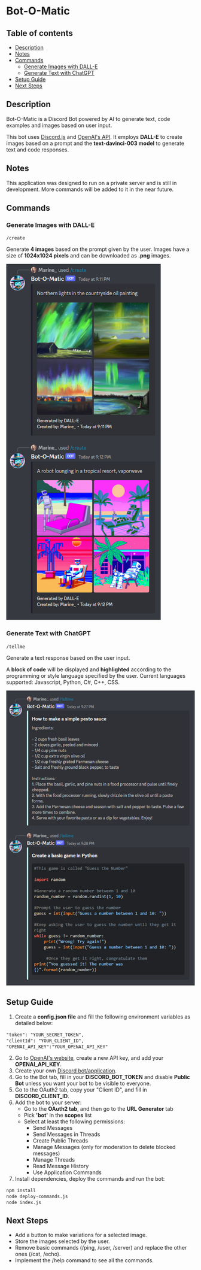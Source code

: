 # Bot-O-Matic

## Table of contents
* [Description](#description)
* [Notes](#notes)
* [Commands](#commands)
    - [Generate Images with DALL-E](#generate-images-with-dall-e)
    - [Generate Text with ChatGPT](#generate-text-with-chatgpt)
* [Setup Guide](#setup-guide)
* [Next Steps](#next-steps)


## Description

Bot-O-Matic is a Discord Bot powered by AI to generate text, code examples and images based on user input.

This bot uses [Discord.js](https://discord.js.org/#/) and [OpenAI's API](https://openai.com/api/). It employs **DALL-E** to create images based on a prompt and the **text-davinci-003 model** to generate text and code responses.

## Notes
This application was designed to run on a private server and is still in development. More commands will be added to it in the near future.

## Commands

### Generate Images with DALL-E

```
/create
```

Generate **4 images** based on the prompt given by the user.
Images have a size of **1024x1024 pixels** and can be downloaded as **.png** images.

![screenshot1](./screenshots/screenshot1.png)

### Generate Text with ChatGPT

```
/tellme
```

Generate a text response based on the user input.

A **block of code** will be displayed and **highlighted** according to the programming or style language specified by the user.
Current languages supported: Javascript, Python, C#, C++, CSS.

![screenshot2](./screenshots/screenshot2.png)


## Setup Guide
1. Create a **config.json file** and fill the following environment variables as detailed below:

```
"token": "YOUR_SECRET_TOKEN",
"clientId": "YOUR_CLIENT_ID",
"OPENAI_API_KEY":"YOUR_OPENAI_API_KEY"
```

2. Go to [OpenAI's website](https://beta.openai.com/account/api-keys), create a new API key, and add your **OPENAI_API_KEY**.
3. Create your own [Discord bot/application](https://discord.com/developers/applications).
4. Go to the Bot tab, fill in your **DISCORD_BOT_TOKEN** and disable **Public Bot** unless you want your bot to be visible to everyone.
5. Go to the OAuth2 tab, copy your "Client ID", and fill in **DISCORD_CLIENT_ID**.
6. Add the bot to your server:
    - Go to the **OAuth2 tab**, and then go to the **URL Generator** tab
    - Pick **'bot'** in the **scopes** list
    - Select at least the following permissions:
        - Send Messages
        - Send Messages in Threads
        - Create Public Threads
        - Manage Messages (only for moderation to delete blocked messages)
        - Manage Threads
        - Read Message History
        - Use Application Commands
7. Install dependencies, deploy the commands and run the bot:

```
npm install
node deploy-commands.js
node index.js
```


## Next Steps
* Add a button to make variations for a selected image.
* Store the images selected by the user.
* Remove basic commands (/ping, /user, /server) and replace the other ones (/cat, /echo).
* Implement the /help command to see all the commands.